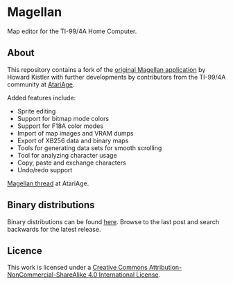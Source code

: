 # Magellan

Map editor for the TI-99/4A Home Computer.

## About

This repository contains a fork of the [original Magellan application](https://bitbucket.org/hakistler/ti994a/src/master/) by Howard Kistler 
with further developments by contributors from the TI-99/4A community at [AtariAge](http://atariage.com/forums/forum/164-ti-994a-computers/).

Added features include:

* Sprite editing
* Support for bitmap mode colors
* Support for F18A color modes
* Import of map images and VRAM dumps
* Export of XB256 data and binary maps
* Tools for generating data sets for smooth scrolling
* Tool for analyzing character usage
* Copy, paste and exchange characters
* Undo/redo support

[Magellan thread](http://atariage.com/forums/topic/161356-magellan) at AtariAge. 

## Binary distributions

Binary distributions can be found [here](http://magellan.js99er.net/).
Browse to the last post and search backwards for the latest release. 

## Licence

This work is licensed under a [Creative Commons Attribution-NonCommercial-ShareAlike 4.0 International License](http://creativecommons.org/licenses/by-nc-sa/4.0/).
